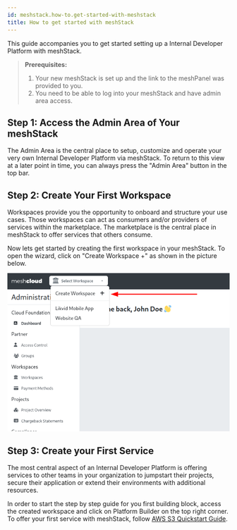 ```yaml
---
id: meshstack.how-to.get-started-with-meshstack
title: How to get started with meshStack
---
```


This guide accompanies you to get started setting up a Internal Developer Platform with meshStack.

> **Prerequisites:**
> 1. Your new meshStack is set up and the link to the meshPanel was provided to you.
> 2. You need to be able to log into your meshStack and have admin area access.

## Step 1: Access the Admin Area of Your meshStack

The Admin Area is the central place to setup, customize and operate your very own Internal Developer Platform via meshStack.
To return to this view at a later point in time, you can always press the "Admin Area" button in the top bar.

## Step 2: Create Your First Workspace

Workspaces provide you the opportunity to onboard and structure your use cases. Those workspaces can act as consumers and/or providers of services within the marketplace. The marketplace is 
the central place in meshStack to offer services that others consume. 

Now lets get started by creating the first workspace in your meshStack. To open the wizard, click on "Create Workspace +" as shown in the picture below.

![Create meshWorkspace](assets/create-workspace.png)

## Step 3: Create your First Service 

The most central aspect of an Internal Developer Platform is offering services to other teams in your organization to jumpstart their projects, secure their application or extend their environments with additional resources.

In order to start the step by step guide for you first building block, access the created workspace and click on Platform Builder on the top right corner.
To offer your first service with meshStack, follow [AWS S3 Quickstart Guide](./meshstack.building-aws-quickstart-guide.md).
